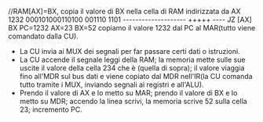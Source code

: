 //RAM[AX]=BX, copia il valore di BX nella cella di RAM indirizzata da AX
		1232 000101000110100 001110 1101
	             -------------------- +++++ ----
	             JZ                             [AX]     BX
	    PC=1232
	    AX=23
	    BX=52
	    copiamo il valore 1232 dal PC al MAR(tutto viene comandato dalla CU). 
-  La CU invia ai MUX dei segnali per far passare certi dati o istruzioni. 
-  La CU accende il segnale leggi della RAM; la memoria mette sulle sue uscite il valore della cella 234 che è (quella di sopra); il valore viaggia fino all'MDR sul bus dati e viene copiato dal MDR nell'IR(la CU comanda tutto tramite i MUX, inviando segnali ai registri e all'ALU). 
- Prendo il valore di AX e lo metto su MAR; prendo il valore di BX e lo metto su MDR; accendo la linea scrivi, la memoria scrive 52 sulla cella 23; incremento PC.
